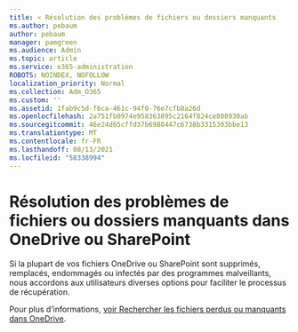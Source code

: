 ```yaml
---
title: « Résolution des problèmes de fichiers ou dossiers manquants
ms.author: pebaum
author: pebaum
manager: pamgreen
ms.audience: Admin
ms.topic: article
ms.service: o365-administration
ROBOTS: NOINDEX, NOFOLLOW
localization_priority: Normal
ms.collection: Adm_O365
ms.custom: ''
ms.assetid: 1fab9c5d-f6ca-461c-94f0-76e7cfb8a26d
ms.openlocfilehash: 2a751fb0974e958363895c2164f824ce808930ab
ms.sourcegitcommit: 46e24d65cffd37b6988447c6738b3315303bbe13
ms.translationtype: MT
ms.contentlocale: fr-FR
ms.lasthandoff: 08/13/2021
ms.locfileid: "58338994"
---
```

# <a name="troubleshooting-missing-files-or-folders-in-onedrive-or-sharepoint"></a>Résolution des problèmes de fichiers ou dossiers manquants dans OneDrive ou SharePoint

Si la plupart de vos fichiers OneDrive ou SharePoint sont supprimés, remplacés, endommagés ou infectés par des programmes malveillants, nous accordons aux utilisateurs diverses options pour faciliter le processus de récupération.

Pour plus d’informations, [voir Rechercher les fichiers perdus ou manquants dans OneDrive](https://go.microsoft.com/fwlink/?linkid=2110768).